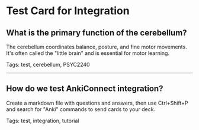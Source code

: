# Test Card for Integration

## What is the primary function of the cerebellum?

The cerebellum coordinates balance, posture, and fine motor movements. It's often called the "little brain" and is essential for motor learning.

Tags: test, cerebellum, PSYC2240

---

## How do we test AnkiConnect integration?

Create a markdown file with questions and answers, then use Ctrl+Shift+P and search for "Anki" commands to send cards to your deck.

Tags: test, integration, tutorial